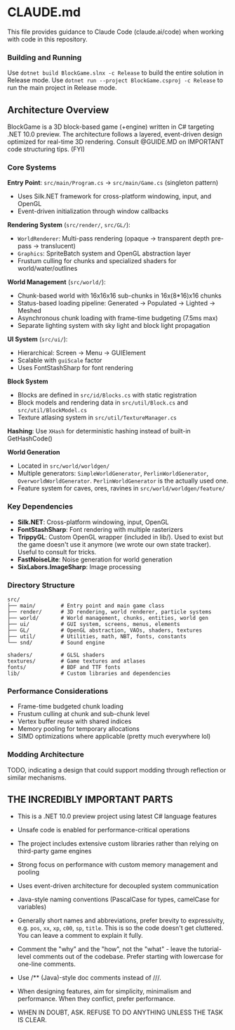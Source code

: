 # CLAUDE.md

This file provides guidance to Claude Code (claude.ai/code) when working with code in this repository.

### Building and Running
Use `dotnet build BlockGame.slnx -c Release` to build the entire solution in Release mode.
Use `dotnet run --project BlockGame.csproj -c Release` to run the main project in Release mode.

## Architecture Overview

BlockGame is a 3D block-based game (+engine) written in C# targeting .NET 10.0 preview. The architecture follows a layered, event-driven design optimized for real-time 3D rendering.
Consult @GUIDE.MD on IMPORTANT code structuring tips. (FYI)

### Core Systems

**Entry Point**: `src/main/Program.cs` → `src/main/Game.cs` (singleton pattern)
- Uses Silk.NET framework for cross-platform windowing, input, and OpenGL
- Event-driven initialization through window callbacks

**Rendering System** (`src/render/`, `src/GL/`):
- `WorldRenderer`: Multi-pass rendering (opaque → transparent depth pre-pass → translucent)
- `Graphics`: SpriteBatch system and OpenGL abstraction layer
- Frustum culling for chunks and specialized shaders for world/water/outlines

**World Management** (`src/world/`):
- Chunk-based world with 16x16x16 sub-chunks in 16x(8*16)x16 chunks
- Status-based loading pipeline: Generated → Populated → Lighted → Meshed
- Asynchronous chunk loading with frame-time budgeting (7.5ms max)
- Separate lighting system with sky light and block light propagation

**UI System** (`src/ui/`):
- Hierarchical: Screen → Menu → GUIElement
- Scalable with `guiScale` factor
- Uses FontStashSharp for font rendering

**Block System**

- Blocks are defined in `src/id/Blocks.cs` with static registration
- Block models and rendering data in `src/util/Block.cs` and `src/util/BlockModel.cs`
- Texture atlasing system in `src/util/TextureManager.cs`

**Hashing**: Use `XHash` for deterministic hashing instead of built-in GetHashCode()

**World Generation**

- Located in `src/world/worldgen/`
- Multiple generators: `SimpleWorldGenerator`, `PerlinWorldGenerator`, `OverworldWorldGenerator`. `PerlinWorldGenerator` is the actually used one.
- Feature system for caves, ores, ravines in `src/world/worldgen/feature/`

### Key Dependencies

- **Silk.NET**: Cross-platform windowing, input, OpenGL
- **FontStashSharp**: Font rendering with multiple rasterizers
- **TrippyGL**: Custom OpenGL wrapper (included in lib/). Used to exist but the game doesn't use it anymore (we wrote our own state tracker). Useful to consult for tricks.
- **FastNoiseLite**: Noise generation for world generation
- **SixLabors.ImageSharp**: Image processing

### Directory Structure

```
src/
├── main/        # Entry point and main game class
├── render/      # 3D rendering, world renderer, particle systems
├── world/       # World management, chunks, entities, world gen
├── ui/          # GUI system, screens, menus, elements
├── GL/          # OpenGL abstraction, VAOs, shaders, textures
├── util/        # Utilities, math, NBT, fonts, constants
└── snd/         # Sound engine

shaders/         # GLSL shaders
textures/        # Game textures and atlases
fonts/           # BDF and TTF fonts
lib/             # Custom libraries and dependencies
```

### Performance Considerations

- Frame-time budgeted chunk loading
- Frustum culling at chunk and sub-chunk level
- Vertex buffer reuse with shared indices
- Memory pooling for temporary allocations
- SIMD optimizations where applicable (pretty much everywhere lol)

### Modding Architecture

TODO, indicating a design that could support modding through reflection or similar mechanisms.

## THE INCREDIBLY IMPORTANT PARTS

- This is a .NET 10.0 preview project using latest C# language features
- Unsafe code is enabled for performance-critical operations
- The project includes extensive custom libraries rather than relying on third-party game engines
- Strong focus on performance with custom memory management and pooling
- Uses event-driven architecture for decoupled system communication

- Java-style naming conventions (PascalCase for types, camelCase for variables)
- Generally short names and abbreviations, prefer brevity to expressivity, e.g. `pos`, `xx`, `xp`, `c00`, `sp`, `title`. This is so the code doesn't get cluttered. You can leave a comment to explain it fully.
- Comment the "why" and the "how", not the "what" - leave the tutorial-level comments out of the codebase. Prefer starting with lowercase for one-line comments.
- Use /** (Java)-style doc comments instead of ///.
- When designing features, aim for simplicity, minimalism and performance. When they conflict, prefer performance.
- WHEN IN DOUBT, ASK. REFUSE TO DO ANYTHING UNLESS THE TASK IS CLEAR.